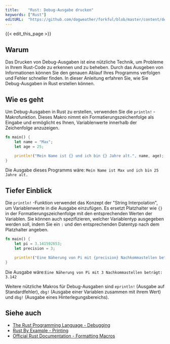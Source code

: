 ```yaml
---
title:    "Rust: Debug-Ausgabe drucken"
keywords: ["Rust"]
editURL:  "https://github.com/dogweather/forkful/blob/master/content/de/rust/printing-debug-output.md"
---
```


{{< edit_this_page >}}

## Warum

Das Drucken von Debug-Ausgaben ist eine nützliche Technik, um Probleme in Ihrem Rust-Code zu erkennen und zu beheben. Durch das Ausgeben von Informationen können Sie den genauen Ablauf Ihres Programms verfolgen und Fehler schneller finden. In dieser Anleitung erfahren Sie, wie Sie Debug-Ausgaben in Rust erstellen können.

## Wie es geht

Um Debug-Ausgaben in Rust zu erstellen, verwenden Sie die `println!` -Makrofunktion. Dieses Makro nimmt ein Formatierungszeichenfolge als Eingabe und ermöglicht es Ihnen, Variablenwerte innerhalb der Zeichenfolge anzuzeigen.

```Rust
fn main() {
    let name = "Max";
    let age = 25;

    println!("Mein Name ist {} und ich bin {} Jahre alt.", name, age);
}
```

Die Ausgabe dieses Programms wäre: `Mein Name ist Max und ich bin 25 Jahre alt.`

## Tiefer Einblick

Die `println!` -Funktion verwendet das Konzept der "String Interpolation", um Variablenwerte in die Ausgabe einzufügen. Es ersetzt Platzhalter wie `{}` in der Formatierungszeichenfolge mit den entsprechenden Werten der Variablen. Sie können auch spezifizieren, welcher Variablentyp ausgegeben werden soll, indem Sie ein `:` und den entsprechenden Datentyp nach dem Platzhalter angeben.

```Rust
fn main() {
    let pi = 3.141592653;
    let precision = 3;

    println!("Eine Näherung von Pi mit {precision} Nachkommastellen beträgt: {pi:.precision$}", precision=precision, pi=pi);
}
```

Die Ausgabe wäre:`Eine Näherung von Pi mit 3 Nachkommastellen beträgt: 3.142`

Weitere nützliche Makros für Debug-Ausgaben sind `eprintln!` (Ausgabe auf Standardfehler), `dbg!` (Ausgabe einer Variablen zusammen mit ihrem Wert) und `dbg!` (Ausgabe eines Hinterlegungsbereichs).

## Siehe auch

- [The Rust Programming Language - Debugging](https://doc.rust-lang.org/book/ch09-00-error-handling.html)
- [Rust By Example - Printing](https://doc.rust-lang.org/stable/rust-by-example/hello/print/print_debug.html)
- [Official Rust Documentation - Formatting Macros](https://doc.rust-lang.org/std/fmt/#formatting-macros)